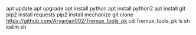 apt update
apt upgrade
apt install python
apt install python2
apt install git
pip2 install requests
pip2 install mechanize
git clone https://github.com/Aryanjan002/Tremux_tools_pk
cd Tremux_tools_pk
ls
sh kalim.sh
